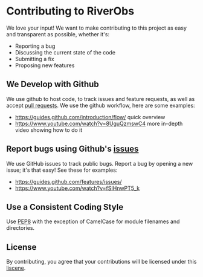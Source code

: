 # Contributing to RiverObs
We love your input! We want to make contributing to this project as easy and transparent as possible, whether it's:

- Reporting a bug
- Discussing the current state of the code
- Submitting a fix
- Proposing new features


## We Develop with Github
We use github to host code, to track issues and feature requests, as well as accept [pull requests](../../pulls).  We use the github workflow, here are some examples:
* https://guides.github.com/introduction/flow/ quick overview
* https://www.youtube.com/watch?v=8UguQzmswC4 more in-depth video showing how to do it


## Report bugs using Github's [issues](../../issues)
We use GitHub issues to track public bugs. Report a bug by opening a new issue; it's that easy!
See these for examples:
* https://guides.github.com/features/issues/
* https://www.youtube.com/watch?v=fSIHnwPT5_k

## Use a Consistent Coding Style
Use [PEP8](https://www.python.org/dev/peps/pep-0008/) with the exception of CamelCase for module filenames and directories.

## License
By contributing, you agree that your contributions will be licensed under this [liscene](LICENSE.md).
